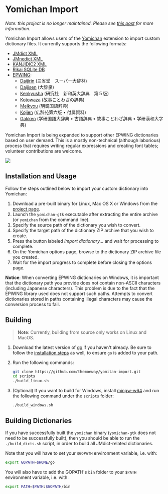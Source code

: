 # Yomichan Import

*Note: this project is no longer maintained. Please see [this
post](https://foosoft.net/posts/sunsetting-the-yomichan-project/) for more information.*

Yomichan Import allows users of the [Yomichan](https://foosoft.net/projects/yomichan) extension to import custom
dictionary files. It currently supports the following formats:

*   [JMdict XML](http://www.edrdg.org/jmdict/edict_doc.html)
*   [JMnedict XML](http://www.edrdg.org/enamdict/enamdict_doc.html)
*   [KANJIDIC2 XML](http://www.edrdg.org/kanjidic/kanjd2index.html)
*   [Rikai SQLite DB](https://www.polarcloud.com/getrcx/)
*   [EPWING](https://ja.wikipedia.org/wiki/EPWING):
    *   [Daijirin](https://en.wikipedia.org/wiki/Daijirin) (三省堂　スーパー大辞林)
    *   [Daijisen](https://en.wikipedia.org/wiki/Daijisen) (大辞泉)
    *   [Kenkyusha](https://en.wikipedia.org/wiki/Kenky%C5%ABsha%27s_New_Japanese-English_Dictionary) (研究社　新和英大辞典　第５版)
    *   [Kotowaza](http://www.web-nihongo.com/wn/dictionary/dic_21/d-index.html) (故事ことわざの辞典)
    *   [Meikyou](https://ja.wikipedia.org/wiki/%E6%98%8E%E9%8F%A1%E5%9B%BD%E8%AA%9E%E8%BE%9E%E5%85%B8) (明鏡国語辞典)
    *   [Kojien](https://ja.wikipedia.org/wiki/%E5%BA%83%E8%BE%9E%E8%8B%91) (広辞苑第六版 &bull; 付属資料)
    *   [Gakken](https://ja.wikipedia.org/wiki/%E5%AD%A6%E7%A0%94%E3%83%9B%E3%83%BC%E3%83%AB%E3%83%87%E3%82%A3%E3%83%B3%E3%82%B0%E3%82%B9) (学研国語大辞典 &bull; 古語辞典 &bull; 故事ことわざ辞典 &bull; 学研漢和大字典)

Yomichan Import is being expanded to support other EPWING dictionaries based on user demand. This is a mostly
non-technical (although laborious) process that requires writing regular expressions and creating font tables; volunteer
contributions are welcome.

![](img/import.png)

## Installation and Usage

Follow the steps outlined below to import your custom dictionary into Yomichan:

1.  Download a pre-built binary for Linux, Mac OS X or Windows from the [project
    page](https://github.com/FooSoft/yomichan-import/releases).
2.  Launch the `yomichan-gtk` executable after extracting the entire archive (or `yomichan` from the command line).
3.  Specify the source path of the dictionary you wish to convert.
4.  Specify the target path of the dictionary ZIP archive that you wish to create.
5.  Press the button labeled *Import dictionary...* and wait for processing to complete.
6.  On the Yomichan options page, browse to the dictionary ZIP archive file you created.
7.  Wait for the import progress to complete before closing the options page.

**Notice**: When converting EPWING dictionaries on Windows, it is important that the dictionary path you provide does
not contain non-ASCII characters (including Japanese characters). This problem is due to the fact that the EPWING
library used does not support such paths. Attempts to convert dictionaries stored in paths containing illegal characters
may cause the conversion process to fail.

## Building
> **Note**: Currently, building from source only works on Linux and MacOS.

1. Download the latest version of [go](https://go.dev/dl/) if you haven't already.
    Be sure to follow the [installation steps](https://go.dev/doc/install)
    as well, to ensure `go` is added to your path.
1. Run the following commands:

    ```bash
    git clone https://github.com/themoeway/yomitan-import.git
    cd scripts
    ./build_linux.sh
    ```
1. (Optional) If you want to build for Windows,
    install [mingw-w64](https://www.mingw-w64.org/downloads/)
    and run the following command under the `scripts` folder:

    ```
    ./build_windows.sh
    ```

## Building Dictionaries
If you have successfully built the `yomichan` binary (`yomichan-gtk` does not need to be successfully built),
then you should be able to run the `./build_dicts.sh` script, in order to build
all JMdict-related dictionaries.

Note that you will have to set your `$GOPATH` environment variable, i.e. with:
```bash
export GOPATH=$HOME/go
```
You will also have to add the GOPATH's `bin` folder to your `$PATH` environment variable, i.e. with:
```bash
export PATH=$PATH:$GOPATH/bin
```
